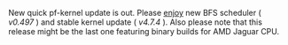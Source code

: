 New quick pf-kernel update is out. Please
[enjoy](https://pf.natalenko.name/sources/4.7/patch-4.7-pf4.xz) new BFS
scheduler ( _v0.497_ ) and stable kernel update ( _v4.7.4_ ). Also please note
that this release might be the last one featuring binary builds for AMD Jaguar
CPU.

